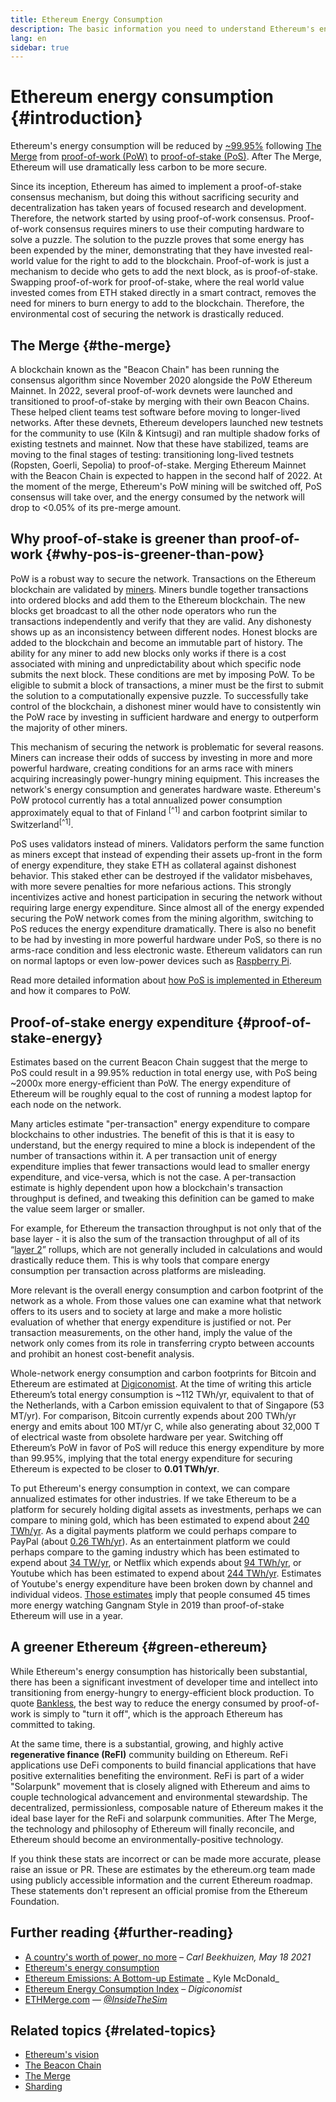 ```yaml
---
title: Ethereum Energy Consumption
description: The basic information you need to understand Ethereum's energy consumption.
lang: en
sidebar: true
---
```


# Ethereum energy consumption {#introduction}

Ethereum's energy consumption will be reduced by [~99.95%](https://blog.ethereum.org/2021/05/18/country-power-no-more/) following [The Merge](/upgrades/merge/index.md) from [proof-of-work (PoW)](/developers/docs/consensus-mechanisms/#proof-of-work) to [proof-of-stake (PoS)](/developers/docs/consensus-mechanisms/pos). After The Merge, Ethereum will use dramatically less carbon to be more secure.

Since its inception, Ethereum has aimed to implement a proof-of-stake consensus mechanism, but doing this without sacrificing security and decentralization has taken years of focused research and development. Therefore, the network started by using proof-of-work consensus. Proof-of-work consensus requires miners to use their computing hardware to solve a puzzle. The solution to the puzzle proves that some energy has been expended by the miner, demonstrating that they have invested real-world value for the right to add to the blockchain. Proof-of-work is just a mechanism to decide who gets to add the next block, as is proof-of-stake. Swapping proof-of-work for proof-of-stake, where the real world value invested comes from ETH staked directly in a smart contract, removes the need for miners to burn energy to add to the blockchain. Therefore, the environmental cost of securing the network is drastically reduced.

## The Merge {#the-merge}

A blockchain known as the "Beacon Chain" has been running the consensus algorithm since November 2020 alongside the PoW Ethereum Mainnet. In 2022, several proof-of-work devnets were launched and transitioned to proof-of-stake by merging with their own Beacon Chains. These helped client teams test software before moving to longer-lived networks. After these devnets, Ethereum developers launched new testnets for the community to use (Kiln & Kintsugi) and ran multiple shadow forks of existing testnets and mainnet. Now that these have stabilized, teams are moving to the final stages of testing: transitioning long-lived testnets (Ropsten, Goerli, Sepolia) to proof-of-stake. Merging Ethereum Mainnet with the Beacon Chain is expected to happen in the second half of 2022. At the moment of the merge, Ethereum's PoW mining will be switched off, PoS consensus will take over, and the energy consumed by the network will drop to <0.05% of its pre-merge amount.

## Why proof-of-stake is greener than proof-of-work {#why-pos-is-greener-than-pow}

PoW is a robust way to secure the network. Transactions on the Ethereum blockchain are validated by [miners](/developers/docs/consensus-mechanisms/pow/mining). Miners bundle together transactions into ordered blocks and add them to the Ethereum blockchain. The new blocks get broadcast to all the other node operators who run the transactions independently and verify that they are valid. Any dishonesty shows up as an inconsistency between different nodes. Honest blocks are added to the blockchain and become an immutable part of history.
The ability for any miner to add new blocks only works if there is a cost associated with mining and unpredictability about which specific node submits the next block. These conditions are met by imposing PoW. To be eligible to submit a block of transactions, a miner must be the first to submit the solution to a computationally expensive puzzle. To successfully take control of the blockchain, a dishonest miner would have to consistently win the PoW race by investing in sufficient hardware and energy to outperform the majority of other miners.

This mechanism of securing the network is problematic for several reasons. Miners can increase their odds of success by investing in more and more powerful hardware, creating conditions for an arms race with miners acquiring increasingly power-hungry mining equipment. This increases the network's energy consumption and generates hardware waste. Ethereum's PoW protocol currently has a total annualized power consumption approximately equal to that of Finland <sup>[^1]</sup> and carbon footprint similar to Switzerland<sup>[^1]</sup>.

PoS uses validators instead of miners. Validators perform the same function as miners except that instead of expending their assets up-front in the form of energy expenditure, they stake ETH as collateral against dishonest behavior. This staked ether can be destroyed if the validator misbehaves, with more severe penalties for more nefarious actions. This strongly incentivizes active and honest participation in securing the network without requiring large energy expenditure. Since almost all of the energy expended securing the PoW network comes from the mining algorithm, switching to PoS reduces the energy expenditure dramatically. There is also no benefit to be had by investing in more powerful hardware under PoS, so there is no arms-race condition and less electronic waste. Ethereum validators can run on normal laptops or even low-power devices such as [Raspberry Pi](https://ethereum-on-arm-documentation.readthedocs.io/en/latest/user-guide/ethereum2.0.html).

Read more detailed information about [how PoS is implemented in Ethereum](/developers/docs/consensus-mechanisms/pos) and how it compares to PoW.

## Proof-of-stake energy expenditure {#proof-of-stake-energy}

Estimates based on the current Beacon Chain suggest that the merge to PoS could result in a 99.95% reduction in total energy use, with PoS being ~2000x more energy-efficient than PoW. The energy expenditure of Ethereum will be roughly equal to the cost of running a modest laptop for each node on the network.

Many articles estimate "per-transaction" energy expenditure to compare blockchains to other industries. The benefit of this is that it is easy to understand, but the energy required to mine a block is independent of the number of transactions within it. A per transaction unit of energy expenditure implies that fewer transactions would lead to smaller energy expenditure, and vice-versa, which is not the case. A per-transaction estimate is highly dependent upon how a blockchain's transaction throughput is defined, and tweaking this definition can be gamed to make the value seem larger or smaller.

For example, for Ethereum the transaction throughput is not only that of the base layer - it is also the sum of the transaction throughput of all of its “[layer 2](/layer-2/)” rollups, which are not generally included in calculations and would drastically reduce them. This is why tools that compare energy consumption per transaction across platforms are misleading.

More relevant is the overall energy consumption and carbon footprint of the network as a whole. From those values one can examine what that network offers to its users and to society at large and make a more holistic evaluation of whether that energy expenditure is justified or not. Per transaction measurements, on the other hand, imply the value of the network only comes from its role in transferring crypto between accounts and prohibit an honest cost-benefit analysis.

Whole-network energy consumption and carbon footprints for Bitcoin and Ethereum are estimated at [Digiconomist](https://digiconomist.net/ethereum-energy-consumption). At the time of writing this article Ethereum’s total energy consumption is ~112 TWh/yr, equivalent to that of the Netherlands, with a Carbon emission equivalent to that of Singapore (53 MT/yr). For comparison, Bitcoin currently expends about 200 TWh/yr energy and emits about 100 MT/yr C, while also generating about 32,000 T of electrical waste from obsolete hardware per year. Switching off Ethereum’s PoW in favor of PoS will reduce this energy expenditure by more than 99.95%, implying that the total energy expenditure for securing Ethereum is expected to be closer to **0.01 TWh/yr**.

To put Ethereum's energy consumption in context, we can compare annualized estimates for other industries. If we take Ethereum to be a platform for securely holding digital assets as investments, perhaps we can compare to mining gold, which has been estimated to expend about [240 TWh/yr](https://www.kitco.com/news/2021-05-17/Gold-s-energy-consumption-doubles-that-of-bitcoin-Galaxy-Digital.html). As a digital payments platform we could perhaps compare to PayPal (about [0.26 TWh/yr](https://app.impaakt.com/analyses/paypal-consumed-264100-mwh-of-energy-in-2020-24-from-non-renewable-sources-27261)). As an entertainment platform we could perhaps compare to the gaming industry which has been estimated to expend about [34 TW/yr](https://www.researchgate.net/publication/336909520_Toward_Greener_Gaming_Estimating_National_Energy_Use_and_Energy_Efficiency_Potential), or Netflix which expends about [94 TWh/yr](https://www.carbonbrief.org/factcheck-what-is-the-carbon-footprint-of-streaming-video-on-netflix), or Youtube which has been estimated to expend about [244 TWh/yr](https://thefactsource.com/how-much-electricity-does-youtube-use/). Estimates of Youtube's energy expenditure have been broken down by channel and individual videos. [Those estimates](https://thefactsource.com/how-much-electricity-does-youtube-use/) imply that people consumed 45 times more energy watching Gangnam Style in 2019 than proof-of-stake Ethereum will use in a year.

## A greener Ethereum {#green-ethereum}

While Ethereum's energy consumption has historically been substantial, there has been a significant investment of developer time and intellect into transitioning from energy-hungry to energy-efficient block production. To quote [Bankless](http://podcast.banklesshq.com/), the best way to reduce the energy consumed by proof-of-work is simply to "turn it off", which is the approach Ethereum has committed to taking. 

At the same time, there is a substantial, growing, and highly active **regenerative finance (ReFI)** community building on Ethereum. ReFi applications use DeFi components to build financial applications that have positive externalities benefiting the environment. ReFi is part of a wider "Solarpunk" movement that is closely aligned with Ethereum and aims to couple technological advancement and environmental stewardship. The decentralized, permissionless, composable nature of Ethereum makes it the ideal base layer for the ReFi and solarpunk communities. After The Merge, the technology and philosophy of Ethereum will finally reconcile, and Ethereum should become an environmentally-positive technology.

<InfoBanner emoji=":evergreen_tree:">
  If you think these stats are incorrect or can be made more accurate, please raise an issue or PR. These are estimates by the ethereum.org team made using publicly accessible information and the current Ethereum roadmap. These statements don't represent an official promise from the Ethereum Foundation. 
</InfoBanner>

## Further reading {#further-reading}

- [A country's worth of power, no more](https://blog.ethereum.org/2021/05/18/country-power-no-more/) – _Carl Beekhuizen, May 18 2021_
- [Ethereum's energy consumption](https://mirror.xyz/jmcook.eth/ODpCLtO4Kq7SCVFbU4He8o8kXs418ZZDTj0lpYlZkR8)
- [Ethereum Emissions: A Bottom-up Estimate](https://kylemcdonald.github.io/ethereum-emissions/) _ Kyle McDonald_
- [Ethereum Energy Consumption Index](https://digiconomist.net/ethereum-energy-consumption/) – _Digiconomist_
- [ETHMerge.com](https://ethmerge.com/) — *[@InsideTheSim](https://twitter.com/InsideTheSim)*

## Related topics {#related-topics}

- [Ethereum's vision](/upgrades/vision/)
- [The Beacon Chain](/upgrades/beacon-chain)
- [The Merge](/upgrades/merge/)
- [Sharding](/upgrades/beacon-chain/)
